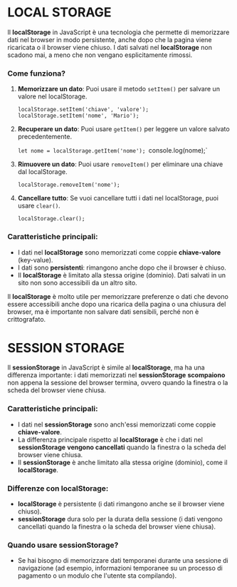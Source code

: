 # **LOCAL STORAGE**

Il **localStorage** in JavaScript è una tecnologia che permette di memorizzare dati nel browser in modo persistente, anche dopo che la pagina viene ricaricata o il browser viene chiuso. I dati salvati nel **localStorage** non scadono mai, a meno che non vengano esplicitamente rimossi.

### Come funziona?

1. **Memorizzare un dato**: Puoi usare il metodo `setItem()` per salvare un valore nel localStorage.

    `localStorage.setItem('chiave', 'valore');`
    `localStorage.setItem('nome', 'Mario');`
    
2. **Recuperare un dato**: Puoi usare `getItem()` per leggere un valore salvato precedentemente.

    `let nome = localStorage.getItem('nome');
    `console.log(nome);` 
    
3. **Rimuovere un dato**: Puoi usare `removeItem()` per eliminare una chiave dal localStorage.

    `localStorage.removeItem('nome');`
    
4. **Cancellare tutto**: Se vuoi cancellare tutti i dati nel localStorage, puoi usare `clear()`.

    `localStorage.clear();`
    

### Caratteristiche principali:

- I dati nel **localStorage** sono memorizzati come coppie **chiave-valore** (key-value).
- I dati sono **persistenti**: rimangono anche dopo che il browser è chiuso.
- Il **localStorage** è limitato alla stessa origine (dominio). Dati salvati in un sito non sono accessibili da un altro sito.

Il **localStorage** è molto utile per memorizzare preferenze o dati che devono essere accessibili anche dopo una ricarica della pagina o una chiusura del browser, ma è importante non salvare dati sensibili, perché non è crittografato.

# **SESSION STORAGE**

Il **sessionStorage** in JavaScript è simile al **localStorage**, ma ha una differenza importante: i dati memorizzati nel **sessionStorage** **scompaiono** non appena la sessione del browser termina, ovvero quando la finestra o la scheda del browser viene chiusa.
### Caratteristiche principali:

- I dati nel **sessionStorage** sono anch'essi memorizzati come coppie **chiave-valore**.
- La differenza principale rispetto al **localStorage** è che i dati nel **sessionStorage** **vengono cancellati** quando la finestra o la scheda del browser viene chiusa.
- Il **sessionStorage** è anche limitato alla stessa origine (dominio), come il **localStorage**.


### Differenze con **localStorage**:

- **localStorage** è persistente (i dati rimangono anche se il browser viene chiuso).
- **sessionStorage** dura solo per la durata della sessione (i dati vengono cancellati quando la finestra o la scheda del browser viene chiusa).
    
### Quando usare **sessionStorage**?

- Se hai bisogno di memorizzare dati temporanei durante una sessione di navigazione (ad esempio, informazioni temporanee su un processo di pagamento o un modulo che l'utente sta compilando).

